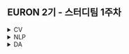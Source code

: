 ## EURON 2기 - 스터디팀 1주차
<details>
<summary>CV</summary>
<div markdown="1">       

<br />  
  
| 주차 | 내용         | 발표자                       | 발표자료 |
| ---- | ------------ | ---------------------------- | -------- |
| 1    | cs231n 1주차 | 구미진 | [📚]()    |


   
## Requirements

❗️Local Environment (Jupyter Notebook) 가 아닌  `Google Colab` 을 이용해주세요. ( 미리 설치하실 것은 따로 없으며, Assignment 절차를 따라주시면 됩니다. )

<img width="843" alt="Screenshot 2021-03-21 at 19 58 38" src="https://user-images.githubusercontent.com/49134038/111903240-92508a00-8a84-11eb-922c-eca1b010672d.png">

<img width="848" alt="Screenshot 2021-03-21 at 19 53 57" src="https://user-images.githubusercontent.com/49134038/111903237-9086c680-8a84-11eb-8652-19a7668d106a.png">

   
## Assignment

* 다음주차부터 시작할 과제를 위해, https://cs231n.github.io/setup-instructions/ 을 따라 진행해주세요.
  * 'Working remotely on Google Colaboratory' 까지 해주시면 됩니다.



* 2주차 과제를 미리 다운받고, setup을 해보겠습니다.

  1. https://cs231n.github.io/assignments2020/assignment1/ 에서 과제 파일을 다운로드 받아주세요. 
  2. 이후 아래의 과정에서 2번까지 진행해주세요. (colab에 구글 드라이브의 assignment1 폴더 마운팅)
  <img width="573" alt="Screenshot 2021-03-21 at 20 05 12" src="https://user-images.githubusercontent.com/49134038/111903241-9381b700-8a84-11eb-9b8a-f0f3008ebd58.png">

  3. 마지막으로 dataset을 미리 다운로드 받기 위해, /assignment1/knn.ipynb의 첫번째 cell을 실행해 주세요.

     💥 **Submission 1** 

     <img width="604" alt="Screenshot 2021-03-21 at 20 12 57" src="https://user-images.githubusercontent.com/49134038/111903243-94b2e400-8a84-11eb-84f2-27799cc95704.png">

  

* https://cs231n.github.io/python-numpy-tutorial/ 을 완료해주세요.

  💥 **Submission 2**


   
## Submission

> 모든 파일을 업로드하신 후 해당 `Week_1`  branch에서  `pull request` 를 진행해주세요.


1. assignment1의 dataset을 다운받은 화면을 캡쳐해서 제출해주세요. 아래의 결과가 포함되면 됩니다.

   <img width="745" alt="Screenshot 2021-03-21 at 20 17 11" src="https://user-images.githubusercontent.com/49134038/111903244-954b7a80-8a84-11eb-9854-a34d1b7291d3.png">

2. `python-numpy-tutorial.ipynb` 의 모든 cell이 실행된 파일을 제출해주세요.


   
## Extra-Credit

* https://github.com/deeplearningzerotoall

  * 위 링크에 들어가 본인이 사용하는 프레임워크에 맞게 repository를 선택해 주세요.
  * 본인의 EURON repository의 Week_1 branch (해당 readme가 있는 branch)에 1에서 택한 repository를  `git clone` 합니다.

  * `lab-01-basics.ipynb` 을 진행해주세요. 

  
</div>
</details>

<details>
<summary>NLP</summary>
<div markdown="1">
  
<br />  
  
| 주차 | 내용         | 발표자                       | 발표자료 |
| ---- | ------------ | ---------------------------- | -------- |
| 1    | cs224n 1주차 | 이승연, 이다현, 장예서 | [📚]()    |



## Assignment

> 매주 예습 과제와 복습 과제가 주어집니다.
  
* Preview
  - cs224n 1주차 강의를 듣고 강의 내용을 `ipynb` 혹은 `pdf` 형식으로 정리합니다. 
  
* Review
  1. [Word2Vec Tutorial - The Skip-Gram Model](http://mccormickml.com/2016/04/19/word2vec-tutorial-the-skip-gram-model/)
  2. [Efficient Estimation of Word Representations in Vector Space](http://arxiv.org/pdf/1301.3781.pdf)
  3. [Distributed Representations of Words and Phrases and their Compositionality](http://papers.nips.cc/paper/5021-distributed-representations-of-words-and-phrases-and-their-compositionality.pdf)
  
  </br>  
  
  - 제시된 3개의 **Suggested Readings**를 읽고 후기(내용 요약, 실습 내용 등)를 `pdf` 형식으로 정리합니다.
  
  

## Submission
  
> 모든 파일을 업로드하신 후 해당 `Week_1`  branch에서  `pull request` 를 진행해주세요.

* Preview
  - **3월 7일**까지 제출합니다.
  
* Review
  - **3월 14일**까지 제출합니다.
  

</div>
</details>

<details>
<summary>DA</summary>
<div markdown="1">
  
<br />  
  
| 주차 | 내용         | 발표자                       | 발표자료 |
| ---- | ------------ | ---------------------------- | -------- |
| 1    | 완벽가이드 1~3장 | 최하경, 이다현 | [📚]()    |



## Assignment

> 매주 예습 과제와 복습 과제가 주어집니다. 
  
* Preview
  - 파이썬 머신러닝 완벽가이드 1~3장을 pdf 형식으로 정리합니다. 또한 주피터나 구글 코랩으로 실행한 실습 코드들을 ipynb 형식으로 정리합니다.
  
* Review
  - 1주차 복습과제는 없습니다.

  
  
## Submission
  
> 모든 파일을 업로드하신 후 해당 `Week_1`  branch에서  `pull request` 를 진행해주세요.

* Preview
  - **3월 7일**까지 제출합니다.
  
* Review
  - **3월 14일**까지 제출합니다.
  

</div>
</details>

